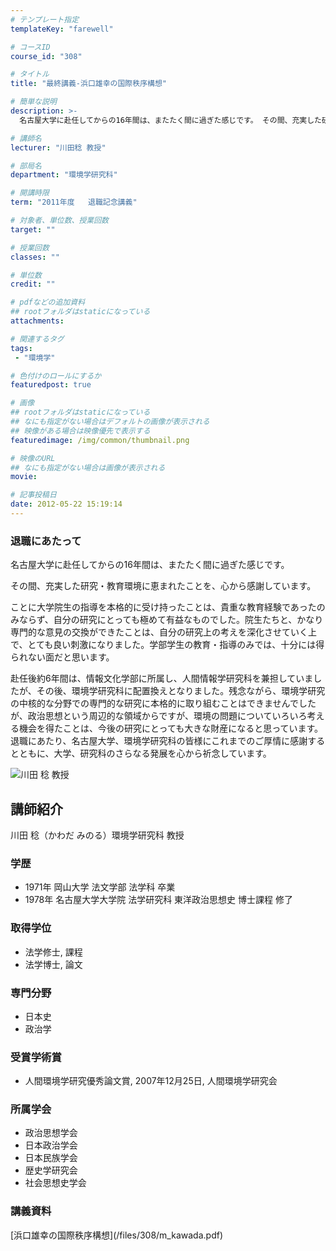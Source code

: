```yaml
---
# テンプレート指定
templateKey: "farewell"

# コースID
course_id: "308"

# タイトル
title: "最終講義-浜口雄幸の国際秩序構想"

# 簡単な説明
description: >-
  名古屋大学に赴任してからの16年間は、またたく間に過ぎた感じです。 その間、充実した研究・教育環境に恵まれたことを、心から感謝しています。 ことに大学院生の指導を本格的に受け持ったことは、...

# 講師名
lecturer: "川田稔 教授"

# 部局名
department: "環境学研究科"

# 開講時限
term: "2011年度	退職記念講義"

# 対象者、単位数、授業回数
target: ""

# 授業回数
classes: ""

# 単位数
credit: ""

# pdfなどの追加資料
## rootフォルダはstaticになっている
attachments: 

# 関連するタグ
tags:
 - "環境学"

# 色付けのロールにするか
featuredpost: true

# 画像
## rootフォルダはstaticになっている
## なにも指定がない場合はデフォルトの画像が表示される
## 映像がある場合は映像優先で表示する
featuredimage: /img/common/thumbnail.png

# 映像のURL
## なにも指定がない場合は画像が表示される
movie: 

# 記事投稿日
date: 2012-05-22 15:19:14
---
```



### 退職にあたって

名古屋大学に赴任してからの16年間は、またたく間に過ぎた感じです。

その間、充実した研究・教育環境に恵まれたことを、心から感謝しています。

ことに大学院生の指導を本格的に受け持ったことは、貴重な教育経験であったのみならず、自分の研究にとっても極めて有益なものでした。院生たちと、かなり専門的な意見の交換ができたことは、自分の研究上の考えを深化させていく上で、とても良い刺激になりました。学部学生の教育・指導のみでは、十分には得られない面だと思います。

赴任後約6年間は、情報文化学部に所属し、人間情報学研究科を兼担していましたが、その後、環境学研究科に配置換えとなりました。残念ながら、環境学研究の中核的な分野での専門的な研究に本格的に取り組むことはできませんでしたが、政治思想という周辺的な領域からですが、環境の問題についていろいろ考える機会を得たことは、今後の研究にとっても大きな財産になると思っています。退職にあたり、名古屋大学、環境学研究科の皆様にこれまでのご厚情に感謝するとともに、大学、研究科のさらなる発展を心から祈念しています。



![川田 稔 教授](/files/308/s_kawada.jpg) 
## 講師紹介

川田 稔（かわだ みのる）環境学研究科 教授

### 学歴

* 1971年 岡山大学 法文学部 法学科 卒業
* 1978年 名古屋大学大学院 法学研究科 東洋政治思想史 博士課程 修了
### 取得学位

* 法学修士, 課程
* 法学博士, 論文
### 専門分野

* 日本史
* 政治学
### 受賞学術賞

* 人間環境学研究優秀論文賞, 2007年12月25日, 人間環境学研究会
### 所属学会

* 政治思想学会
* 日本政治学会
* 日本民族学会
* 歴史学研究会
* 社会思想史学会


<h3>講義資料</h3>

<p>
[浜口雄幸の国際秩序構想](/files/308/m_kawada.pdf) 
</p>